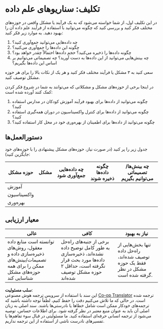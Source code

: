<!--
CO_OP_TRANSLATOR_METADATA:
{
  "original_hash": "4e0f1773b9bee1be3b28f9fe2c71b3de",
  "translation_date": "2025-08-23T23:58:33+00:00",
  "source_file": "1-Introduction/01-defining-data-science/assignment.md",
  "language_code": "fa"
}
-->
# تکلیف: سناریوهای علم داده

در این تکلیف اول، از شما خواسته می‌شود که به یک فرآیند یا مشکل واقعی در حوزه‌های مختلف فکر کنید و بررسی کنید که چگونه می‌توانید با استفاده از فرآیند علم داده آن را بهبود دهید. به موارد زیر فکر کنید:

1. چه داده‌هایی می‌توانید جمع‌آوری کنید؟
1. چگونه این داده‌ها را جمع‌آوری می‌کنید؟
1. چگونه داده‌ها را ذخیره می‌کنید؟ حجم داده‌ها احتمالاً چقدر خواهد بود؟
1. چه بینش‌هایی می‌توانید از این داده‌ها به دست آورید؟ چه تصمیماتی می‌توانیم بر اساس این داده‌ها بگیریم؟

سعی کنید به ۳ مشکل یا فرآیند مختلف فکر کنید و هر یک از نکات بالا را برای هر حوزه مشکل توصیف کنید.

در اینجا برخی از حوزه‌های مشکل و مشکلاتی که می‌توانند به شما در شروع فکر کردن کمک کنند آورده شده است:

1. چگونه می‌توانید از داده‌ها برای بهبود فرآیند آموزش کودکان در مدارس استفاده کنید؟
1. چگونه می‌توانید از داده‌ها برای کنترل واکسیناسیون در دوران همه‌گیری استفاده کنید؟
1. چگونه می‌توانید از داده‌ها برای اطمینان از بهره‌وری خود در محل کار استفاده کنید؟

## دستورالعمل‌ها

جدول زیر را پر کنید (در صورت نیاز، حوزه‌های مشکل پیشنهادی را با حوزه‌های خود جایگزین کنید):

| حوزه مشکل | مشکل | چه داده‌هایی جمع‌آوری شود | چگونه داده‌ها ذخیره شوند | چه بینش‌ها/تصمیماتی می‌توانیم بگیریم | 
|----------------|---------|-----------------------|-----------------------|--------------------------------------|
| آموزش | | | | |
| واکسیناسیون | | | | |
| بهره‌وری | | | | |

## معیار ارزیابی

عالی | کافی | نیاز به بهبود
--- | --- | -- |
توانسته است منابع داده معقول، روش‌های ذخیره‌سازی داده و تصمیمات/بینش‌های ممکن را برای همه حوزه‌های مشکل شناسایی کند | برخی از جنبه‌های راه‌حل به طور کامل توضیح داده نشده‌اند، ذخیره‌سازی داده‌ها مورد بحث قرار نگرفته است، حداقل ۲ حوزه مشکل توصیف شده‌اند | تنها بخش‌هایی از راه‌حل داده توصیف شده‌اند، فقط یک حوزه مشکل در نظر گرفته شده است.

**سلب مسئولیت**:  
این سند با استفاده از سرویس ترجمه هوش مصنوعی [Co-op Translator](https://github.com/Azure/co-op-translator) ترجمه شده است. در حالی که ما تلاش می‌کنیم دقت را حفظ کنیم، لطفاً توجه داشته باشید که ترجمه‌های خودکار ممکن است شامل خطاها یا نادرستی‌ها باشند. سند اصلی به زبان اصلی آن باید به عنوان منبع معتبر در نظر گرفته شود. برای اطلاعات حساس، توصیه می‌شود از ترجمه انسانی حرفه‌ای استفاده کنید. ما مسئولیتی در قبال سوء تفاهم‌ها یا تفسیرهای نادرست ناشی از استفاده از این ترجمه نداریم.